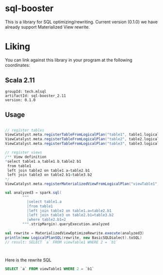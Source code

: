 # sql-booster

This is a library for SQL optimizing/rewriting. 
Current version (0.1.0) we have already support Materialized View rewrite.

# Liking
You can link against this library in your program at the following coordinates:

## Scala 2.11

```
groupId: tech.mlsql
artifactId: sql-booster_2.11
version: 0.1.0
```

## Usage

```scala

// register tables
ViewCatalyst.meta.registerTableFromLogicalPlan("table1", table1.logicalPlan)
ViewCatalyst.meta.registerTableFromLogicalPlan("table2", table2.logicalPlan)
ViewCatalyst.meta.registerTableFromLogicalPlan("table3", table3.logicalPlan)

// register views
/** View definition
*select table1.a,table1.b,table2.b1
 from table1
 left join table2 on table1.a=table2.b1
 left join table3 on table2.b1=table3.b2 
*/
ViewCatalyst.meta.registerMaterializedViewFromLogicalPlan("viewTable1", viewTable1.logicalPlan, createViewTable1.logicalPlan)

val analyzed3 = spark.sql(
        """
          |select table1.a
          |from table1
          |left join table2 on table1.a=table2.b1
          |left join table3 on table2.b1=table3.b2
          |where table2.b1=2
        """.stripMargin).queryExecution.analyzed
        
val rewrite = MaterializedViewOptimizeRewrite.execute(analyzed3)
println(new LogicalPlanSQL(rewrite, new BasicSQLDialect).toSQL)
// result: SELECT `a` FROM viewTable1 WHERE 2 = `b1`

        
```

Here is the rewrite SQL

```sql
SELECT `a` FROM viewTable1 WHERE 2 = `b1`
```




